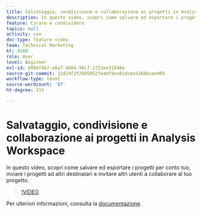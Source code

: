 ```yaml
---
title: Salvataggio, condivisione e collaborazione ai progetti in Analysis Workspace
description: In questo video, scopri come salvare ed esportare i progetti per conto tuo, inviare i progetti ad altri destinatari e invitare altri utenti a collaborare al tuo progetto.
feature: Curare e condividere
topics: null
activity: use
doc-type: feature video
team: Technical Marketing
kt: 4108
role: User
level: Beginner
exl-id: 6086f4b7-e8a7-4b04-90c7-1721ee31646e
source-git-commit: 32424f3f2b05952fe4df9ea91dcbe51684cee905
workflow-type: tm+mt
source-wordcount: '87'
ht-degree: 21%

---
```


# Salvataggio, condivisione e collaborazione ai progetti in Analysis Workspace

In questo video, scopri come salvare ed esportare i progetti per conto tuo, inviare i progetti ad altri destinatari e invitare altri utenti a collaborare al tuo progetto.

>[!VIDEO](https://video.tv.adobe.com/v/30993/?quality=12)

Per ulteriori informazioni, consulta la [documentazione](https://docs.adobe.com/content/help/it-IT/analytics/analyze/analysis-workspace/curate-share/send-schedule-files.html).
